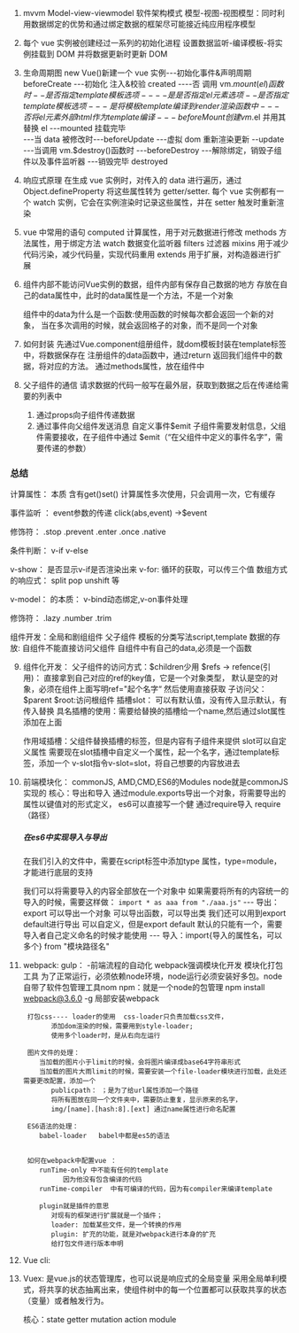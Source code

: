 1. mvvm Model-view-viewmodel 软件架构模式
   模型-视图-视图模型：同时利用数据绑定的优势和通过绑定数据的框架尽可能接近纯应用程序模型

2. 每个 vue 实例被创建经过一系列的初始化进程
   设置数据监听-编译模板-将实例挂载到 DOM 并将数据更新时更新 DOM

3. 生命周期图
   new Vue()新建一个 vue 实例---初始化事件&声明周期 beforeCreate
   ---初始化 注入&校验 created
   ----否 调用 vm.$mount(el)函数时--是否指定template模板选项
            ----是   是否指定el元素选项--是否指定template模板选项
                    --- 是  将模板template编译到render渲染函数中
                    --- 否  将el元素外部html作为template编译
    ---beforeMount  创建vm.$el 并用其替换 el
   ---mounted 挂载完毕  
    ---当 data 被修改时---beforeUpdate ---虚拟 dom 重新渲染更新 --update
   ---当调用 vm.\$destroy()函数时
   ---beforeDestroy
   ---解除绑定，销毁子组件以及事件监听器
   ---销毁完毕 destroyed

4. 响应式原理
   在生成 vue 实例时，对传入的 data 进行遍历，通过 Object.defineProperty 将这些属性转为
   getter/setter.
   每个 vue 实例都有一个 watch 实例，它会在实例渲染时记录这些属性，并在 setter 触发时重新渲染

5.  vue 中常用的语句
   computed 计算属性，用于对元数据进行修改
   methods 方法属性，用于绑定方法
   watch 数据变化监听器
   filters 过滤器
   mixins 用于减少代码污染，减少代码量，实现代码重用
   extends 用于扩展，对构造器进行扩展

6. 组件内部不能访问Vue实例的数据，组件内部有保存自己数据的地方
   存放在自己的data属性中，此时的data属性是一个方法，不是一个对象

   组件中的data为什么是一个函数:使用函数的时候每次都会返回一个新的对象，
      当在多次调用的时候，就会返回格子的对象，而不是同一个对象

7. 如何封装
   先通过Vue.component组册组件，就dom模板封装在template标签中，将数据保存在
   注册组件的data函数中，通过return 返回我们组件中的数据，将对应的方法。
   通过methods属性，放在组件中

8. 父子组件的通信
   请求数据的代码一般写在最外层，获取到数据之后在传递给需要的列表中
    1. 通过props向子组件传递数据
    2. 通过事件向父组件发送消息  自定义事件$emit
         子组件需要发射信息，父组件需要接收，在子组件中通过
         $emit（“在父组件中定义的事件名字”，需要传递的参数）

### 总结
   计算属性： 本质 含有get()set() 
      计算属性多次使用，只会调用一次，它有缓存

   事件监听 ： event参数的传递
            click(abs,event) ->$event

   修饰符：  .stop  .prevent .enter  .once .native

   条件判断：   v-if  v-else 

   v-show：  是否显示v-if是否渲染出来
   v-for:   循环的获取，可以传三个值
   数组方式的响应式：  split pop unshift 等
     
   v-model：  的本质： v-bind动态绑定,v-on事件处理

   修饰符： .lazy .number .trim

   组件开发：全局和剧组组件
            父子组件
            模板的分类写法script,template
   数据的存放: 自组件不能直接访问父组件
            自组件中有自己的data,必须是一个函数

9. 组件化开发：
         父子组件的访问方式：$children少用
         $refs -> refence(引用)： 直接拿到自己对应的ref的key值，它是一个对象类型，
         默认是空的对象，必须在组件上面写明ref="起个名字“  然后使用直接获取
         子访问父：$parent  $root:访问根组件
   插槽slot： 可以有默认值，没有传入显示默认，有传入替换
      具名插槽的使用：需要给替换的插槽给一个name,然后通过slot属性添加在上面

   作用域插槽：父组件替换插槽的标签，但是内容有子组件来提供
         slot可以自定义属性
         需要现在slot插槽中自定义一个属性，起一个名字，通过template标签，添加一个
         v-slot指令v-slot=slot，将自己想要的内容放进去

9. 前端模块化：
      commonJS, AMD,CMD,ES6的Modules
      node就是commonJS实现的
         核心：导出和导入
         通过module.exports导出一个对象，将需要导出的属性以键值对的形式定义，
         es6可以直接写一个健
       通过require导入  require（路径）

      ##### 在es6中实现导入与导出
      在我们引入的文件中，需要在script标签中添加type 属性，type=module，才能进行底层的支持

      我们可以将需要导入的内容全部放在一个对象中
      如果需要将所有的内容统一的导入的时候，需要这样做：
        ``` import * as aaa from "./aaa.js" ```
         --- 导出：export  可以导出一个对象 可以导出函数，可以导出类
               我们还可以用到export default进行导出 可以自定义，但是export default
               默认的只能有一个，需要导入者自己定义命名的时候才能使用
         --- 导入：import{导入的属性名，可以多个} from "模块路径名"

10. webpack:
         gulp： -前端流程的自动化
         webpack强调模块化开发  模块化打包工具
               为了正常运行，必须依赖node环境，node运行必须安装好多包。node自带了软件包管理工具nom
               npm：就是一个node的包管理
         npm install webpack@3.6.0 -g
         局部安装webpack

         打包css---- loader的使用  css-loader只负责加载css文件，
               添加dom渲染的时候，需要用到style-loader;
               使用多个loader时，是从右向左运行

         图片文件的处理：
            当加载的图片小于limit的时候，会将图片编译成base64字符串形式
            当加载的图片大雨limit的时候，需要安装一个file-loader模块进行加载，此处还需要更改配置，添加一个
               publicpath： ；是为了给url属性添加一个路径
               将所有图放在同一个文件夹中，需要防止重复，显示原来的名字，
               img/[name].[hash:8].[ext] 通过name属性进行命名配置

         ES6语法的处理：
            babel-loader   babel中都是es5的语法


         如何在webpack中配置vue ：
            runTime-only 中不能有任何的template
                  因为他没有包含编译的代码
            runTime-compiler  中有可编译的代码，因为有compiler来编译template

            plugin就是插件的意思
               对现有的框架进行扩展就是一个插件；
               loader: 加载某些文件，是一个转换的作用
               plugin: 扩充的功能，就是对webpack进行本身的扩充
               给打包文件进行版本申明
               

11. Vue cli:

12. Vuex: 是vue.js的状态管理库，也可以说是响应式的全局变量
      采用全局单利模式，将共享的状态抽离出来，使组件树中的每一个位置都可以获取共享的状态（变量）或者触发行为。
    
    核心：state
    getter
    mutation
    action
    module


